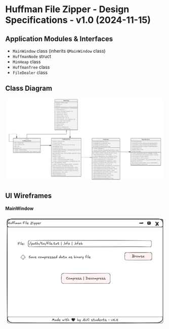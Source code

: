 # Huffman File Zipper - Design Specifications - v1.0 (2024-11-15)

## Application Modules & Interfaces

- `MainWindow` class (inherits `QMainWindow` class)
- `HuffmanNode` struct
- `MinHeap` class
- `HuffmanTree` class
- `FileDealer` class

## Class Diagram

![Huffman File Zipper - Class Diagram](class-diagram/HuffmanFileZipper-v1.0-class-diagram.png)

## UI Wireframes

#### MainWindow
![Huffman File Zipper - UI Wireframes - MainWindow](wireframes/HuffmanFileZipper-v1.0-wireframes.png)
